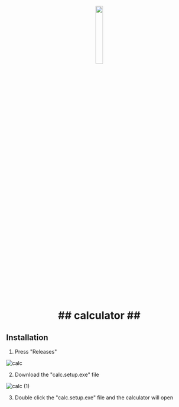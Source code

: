 <p align="center"><img src="https://github.com/frozesentic/calculator/assets/99868523/f999ce65-4eef-4b58-812a-99c90e905a5b" width=20% height=20%>

<h1 align="center"> ## calculator ##

## Installation

1. Press "Releases"

![calc](https://github.com/frozesentic/calculator/assets/99868523/8bdb0282-27a0-4ed5-8a23-948bcb4edeb4)

2. Download the "calc.setup.exe" file

![calc (1)](https://github.com/frozesentic/calculator/assets/99868523/7877ab64-33f4-4e5f-82d6-f82616ed1cad)

3. Double click the "calc.setup.exe" file and the calculator will open
